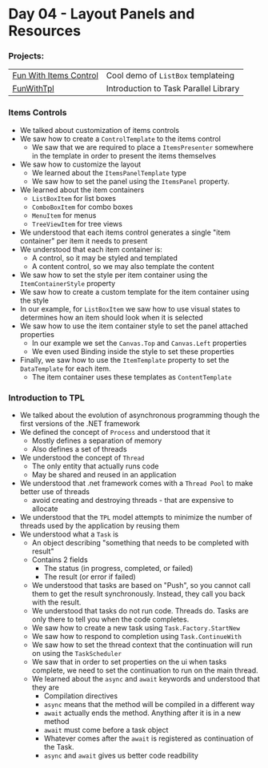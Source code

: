# Day 04 - Layout Panels and Resources
### Projects:
|     |     |
| --- | --- |
| [Fun With Items Control](FunWithItemsControl/) | Cool demo of `ListBox` templateing | 
| [FunWithTpl](FunWithTpl/) | Introduction to Task Parallel Library |

### Items Controls
* We talked about customization of items controls
* We saw how to create a `ControlTemplate` to the items control
  * We saw that we are required to place a `ItemsPresenter` somewhere in the template in order to present the items themselves
* We saw how to customize the layout
  * We learned about the `ItemsPanelTemplate` type
  * We saw how to set the panel using the `ItemsPanel` property. 
* We learned about the item containers
  * `ListBoxItem` for list boxes
  * `ComboBoxItem` for combo boxes
  * `MenuItem` for menus
  * `TreeViewItem` for tree views
* We understood that each items control generates a single "item container" per item it needs to present
* We understood that each item container is:
  * A control, so it may be styled and templated
  * A content control, so we may also template the content
* We saw how to set the style per item container using the `ItemContainerStyle` property
* We saw how to create a custom template for the item container using the style
* In our example, for `ListBoxItem` we saw how to use visual states to determines how an item should look when it is selected
* We saw how to use the item container style to set the panel attached properties
  * In our example we set the `Canvas.Top` and `Canvas.Left` properties
  * We even used Binding inside the style to set these properties
* Finally, we saw how to use the `ItemTemplate` property to set the `DataTemplate` for each item.
  * The item container uses these templates as `ContentTemplate`

### Introduction to TPL
* We talked about the evolution of asynchronous programming though the first versions of the .NET framework
* We defined the concept of `Process` and understood that it
  * Mostly defines a separation of memory
  * Also defines a set of threads
* We understood the concept of `Thread`
  * The only entity that actually runs code
  * May be shared and reused in an application
* We understood that .net framework comes with a `Thread Pool` to make better use of threads
  * avoid creating and destroying threads - that are expensive to allocate
* We understood that the `TPL` model attempts to minimize the number of threads used by the application by reusing them
* We understood what a `Task` is
  * An object describing "something that needs to be completed with result"
  * Contains 2 fields
    * The status (in progress, completed, or failed)
    * The result (or error if failed)
  * We understood that tasks are based on "Push", so you cannot call them to get the result synchronously. Instead, they call you back with the result.
  * We understood that tasks do not run code. Threads do. Tasks are only there to tell you when the code completes.
  * We saw how to create a new task using `Task.Factory.StartNew`
  * We saw how to respond to completion using `Task.ContinueWith`
  * We saw how to set the thread context that the continuation will run on using the `TaskScheduler`
  * We saw that in order to set properties on the ui when tasks complete, we need to set the continuation to run on the main thread.
  * We learned about the `async` and `await` keywords and understood that they are
    * Compilation directives
    * `async` means that the method will be compiled in a different way
    * `await` actually ends the method. Anything after it is in a new method
    * `await` must come before a task object
    * Whatever comes after the `await` is registered as continuation of the Task.
    * `async` and `await` gives us better code readbility